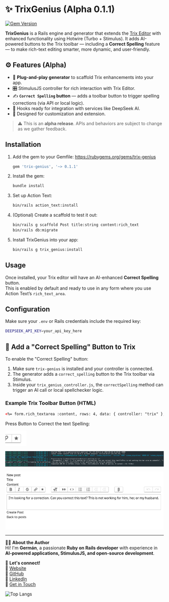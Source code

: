 # ✨ TrixGenius (Alpha 0.1.1)

[![Gem Version](https://badge.fury.io/rb/trix-genius.svg)](https://badge.fury.io/rb/trix-genius)

**TrixGenius** is a Rails engine and generator that extends the [Trix Editor](https://github.com/basecamp/trix) with enhanced functionality using Hotwire (Turbo + Stimulus). It adds AI-powered buttons to the Trix toolbar — including a **Correct Spelling** feature — to make rich-text editing smarter, more dynamic, and user-friendly.

## ⚙️ Features (Alpha)

- 🚀 **Plug-and-play generator** to scaffold Trix enhancements into your app.
- 🎛️ StimulusJS controller for rich interaction with Trix Editor.
- ✍️ **`Correct Spelling` button** — adds a toolbar button to trigger spelling corrections (via API or local logic).
- 🔌 Hooks ready for integration with services like DeepSeek AI.
- 🧪 Designed for customization and extension.

> ⚠️ This is an **alpha release**. APIs and behaviors are subject to change as we gather feedback.
> 

## Installation

1. Add the gem to your Gemfile: https://rubygems.org/gems/trix-genius

    ```ruby
    gem 'trix-genius', '~> 0.1.1'
    ```

2. Install the gem:

    ```bash
    bundle install
    ```

3. Set up Action Text:

    ```bash
    bin/rails action_text:install
    ```

4. (Optional) Create a scaffold to test it out:

    ```bash
    bin/rails g scaffold Post title:string content:rich_text
    bin/rails db:migrate
    ```

5. Install TrixGenius into your app:

    ```bash
    bin/rails g trix_genius:install
    ```

## Usage

Once installed, your Trix editor will have an AI-enhanced **Correct Spelling** button.  
This is enabled by default and ready to use in any form where you use Action Text’s `rich_text_area`.

## Configuration

Make sure your `.env` or Rails credentials include the required key:

```bash
DEEPSEEK_API_KEY=your_api_key_here
```

## 🧠 Add a "Correct Spelling" Button to Trix

To enable the "Correct Spelling" button:

1. Make sure `trix-genius` is installed and your controller is connected.
2. The generator adds a `correct_spelling` button to the Trix toolbar via Stimulus.
3. Inside your `trix_genius_controller.js`, the `correctSpelling` method can trigger an AI call or local spellchecker logic.

### Example Trix Toolbar Button (HTML)

````html
<%= form.rich_textarea :content, rows: 4, data: { controller: "trix" }, class: ["block shadow-sm rounded-md border px-3 py-2 mt-2 w-full", {"border-gray-400 focus:outline-blue-600": post.errors[:content].none?, "border-red-400 focus:outline-red-600": post.errors[:content].any?}] %>
````
Press Button to Correct the text Spelling:

![](./src/cs.png)

![](./src/Screenshot_20250410_123036.png)

![](./src/Screenshot_20250410_122848.png)



---

👨‍💻 **About the Author**  
Hi! I'm **Germán**, a passionate **Ruby on Rails developer** with experience in **AI-powered applications, StimulusJS, and open-source development**.  

📢 **Let's connect!**  
🔗 [Website](https://www.rubystacknews.com/)  
🐙 [GitHub](https://github.com/ggerman)  
💼 [LinkedIn](https://www.linkedin.com/in/germ%C3%A1n-silva-56a12622/)  
📧 [Get in Touch](https://rubystacknews.com/get-in-touch/)  


![Top Langs](https://github-readme-stats.vercel.app/api/top-langs/?username=ggerman&hide_progress=true)

```
